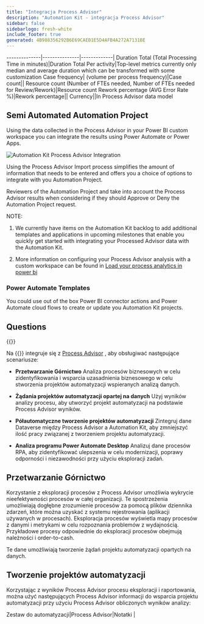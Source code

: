 ```yaml
---
title: "Integracja Process Advisor"
description: "Automation Kit - integracja Process Advisor"
sidebar: false
sidebarlogo: fresh-white
include_footer: true
generated: 4B988356292B6E69CAEB1E5D4AFB4A272A7131BE
---
```

--------------|---------------|-------------|
Duration Total (Total Processing Time in minutes)|Duration Total Per activity|Top-level metrics currently only median and average duration which can be transformed with some customization
Case frequency| (volume per process frequency)|Case count||
Resource count (Number of FTEs needed, Number of FTEs needed for Review/Rework)|Resource count
Rework percentage (AVG Error Rate %)|Rework percentage||
Currency||In Process Advisor data model

## Semi Automated Automation Project

Using the data collected in the Process Advisor in your Power BI custom workspace you can integrate the results using Power Automate or Power Apps.

![Automation Kit Process Advisor Integration](/images/illustrations/process-advisor-integration.svg)

Using the Process Advisor Import process simplifies the amount of information that needs to be entered and offers you a choice of options to integrate with you Automation Project.

Reviewers of the Automation Project and take into account the Process Advisor results when considering if they should Approve or Deny the Automation Project request.

NOTE:

1. We currently have items on the Automation Kit backlog to add additional templates and applications in upcoming milestones that enable you quickly get started with integrating your Processed Advisor data with the Automation Kit.

2. More information on configuring your Process Advisor analysis with a custom workspace can be found in [Load your process analytics in power bi](https://learn.microsoft.com/en-us/power-automate/process-mining-pbi-workspace#load-your-process-analytics-in-power-bi)

### Power Automate Templates

You could use out of the box Power BI connector actions and Power Automate cloud flows to create or update you Automation Kit projects.

## Questions

{{<questions name="/content/en-us/backlog/process-advisor-integration.json" completed="Thank you for completing Process Advisor questions" showNavigationButtons=false >}}

Na {{<product-name>}} integruje się z [Process Advisor](https://learn.microsoft.com/en-us/power-automate/process-advisor-overview) , aby obsługiwać następujące scenariusze:

- **Przetwarzanie Górnictwo** Analiza procesów biznesowych w celu zidentyfikowania i wsparcia uzasadnienia biznesowego w celu stworzenia projektów automatyzacji wspieranych analizą danych.

- **Żądania projektów automatyzacji opartej na danych** Użyj wyników analizy procesu, aby utworzyć projekt automatyzacji na podstawie Process Advisor wyników.

- **Półautomatyczne tworzenie projektów automatyzacji** Zintegruj dane Dataverse między Process Advisor a Automation Kit, aby zmniejszyć ilość pracy związanej z tworzeniem projektu automatyzacji.

- **Analiza programu Power Automate Desktop** Analizuj dane procesów RPA, aby zidentyfikować ulepszenia w celu modernizacji, poprawy odporności i niezawodności przy użyciu eksploracji zadań.

## Przetwarzanie Górnictwo

Korzystanie z eksploracji procesów z Process Advisor umożliwia wykrycie nieefektywności procesów w całej organizacji. Te spostrzeżenia umożliwiają dogłębne zrozumienie procesów za pomocą plików dziennika zdarzeń, które można uzyskać z systemu rejestrowania (aplikacji używanych w procesach). Eksploracja procesów wyświetla mapy procesów z danymi i metrykami w celu rozpoznania problemów z wydajnością. Przykładowe procesy odpowiednie do eksploracji procesów obejmują należności i order-to-cash.

Te dane umożliwiają tworzenie żądań projektu automatyzacji opartych na danych.

## Tworzenie projektów automatyzacji

Korzystając z wyników Process Advisor procesu eksploracji i raportowania, można użyć następujących Process Advisor informacji do wsparcia projektu automatyzacji przy użyciu Process Advisor obliczonych wyników analizy:

Zestaw do automatyzacji|Process Advisor|Notatki        |
